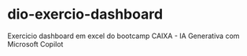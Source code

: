 # dio-exercio-dashboard
Exercicio dashboard em excel do bootcamp CAIXA - IA Generativa com Microsoft Copilot
